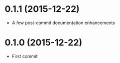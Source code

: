 # 0.1.1 (2015-12-22)

- A few post-commit documentation enhancements

# 0.1.0 (2015-12-22)

- First commit
